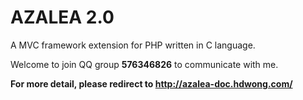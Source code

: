 # AZALEA 2.0
A MVC framework extension for PHP written in C language.

Welcome to join QQ group **576346826** to communicate with me.

**For more detail, please redirect to http://azalea-doc.hdwong.com/**
